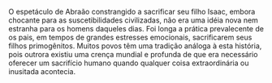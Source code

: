 ﻿O espetáculo de Abraão constrangido a sacrificar seu filho Isaac, embora chocante para as suscetibilidades civilizadas, não era uma idéia nova nem estranha para os homens daqueles dias. Foi longa a prática prevalecente de os pais, em tempos de grandes estresses emocionais, sacrificarem seus filhos primogênitos. Muitos povos têm uma tradição análoga à esta história, pois outrora existiu uma crença mundial e profunda de que era necessário oferecer um sacrifício humano quando qualquer coisa extraordinária ou inusitada acontecia.